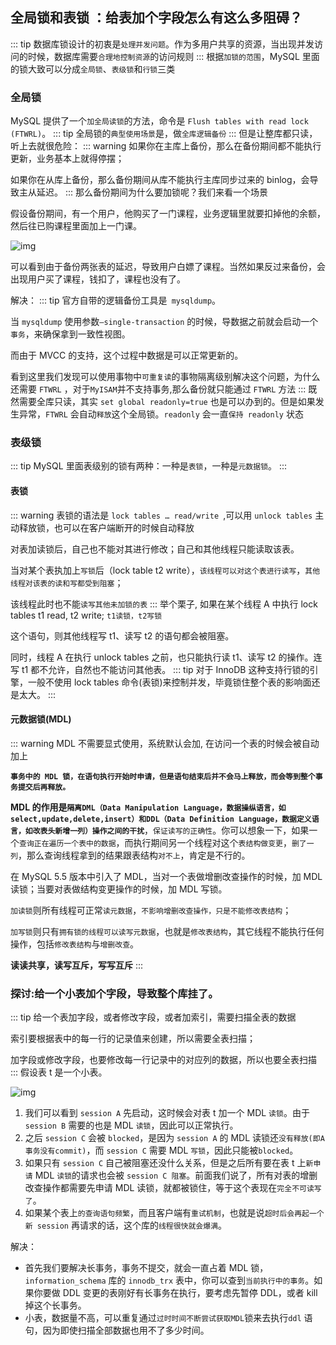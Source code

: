 ## 全局锁和表锁 ：给表加个字段怎么有这么多阻碍？
::: tip
 数据库锁设计的初衷是`处理并发问题`。作为多用户共享的资源，当出现并发访问的时候，数据库需要`合理地控制资源`的访问规则
::: 
根据`加锁的范围`，MySQL 里面的锁大致可以分成`全局锁`、`表级锁`和`行锁`三类

### 全局锁

MySQL 提供了一个`加全局读锁`的方法，命令是 `Flush tables with read lock (FTWRL)`。
::: tip
 全局锁的`典型使用场景`是，做`全库逻辑备份`
::: 
但是让整库都只读，听上去就很危险：
::: warning
 如果你在主库上备份，那么在备份期间都不能执行更新，业务基本上就得停摆；

 如果你在从库上备份，那么备份期间从库不能执行主库同步过来的 binlog，会导致主从延迟。
::: 
那么备份期间为什么要加锁呢？我们来看一个场景

假设备份期间，有一个用户，他购买了一门课程，业务逻辑里就要扣掉他的余额，然后往已购课程里面加上一门课。

![img](/mysql/base/cbfd4a0bbb1210792064bcea4e49b0cd.png)

可以看到由于备份两张表的延迟，导致用户白嫖了课程。当然如果反过来备份，会出现用户买了课程，钱扣了，课程也没有了。

解决：
::: tip
官方自带的逻辑备份工具是` mysqldump`。

当 `mysqldump` 使用参数`–single-transaction` 的时候，导数据之前就会启动一个`事务`，来确保拿到一致性视图。

而由于 MVCC 的支持，这个过程中数据是可以正常更新的。

看到这里我们发现可以使用事物中`可重复读`的事物隔离级别解决这个问题，为什么还需要 `FTWRL` ，对于`MyISAM`并不支持事务,那么备份就只能通过 `FTWRL` 方法
::: 
既然需要全库只读，其实 `set global readonly=true` 也是可以办到的。但是如果发生异常，`FTWRL` 会自动`释放`这个全局锁。`readonly` 会一直`保持 readonly` 状态

### 表级锁
::: tip
 MySQL 里面表级别的锁有两种：一种是`表锁`，一种是`元数据锁`。
::: 
#### 表锁
::: warning
 表锁的语法是 `lock tables … read/write `,可以用 `unlock tables` 主动释放锁，也可以在客户端断开的时候自动释放

 对表加读锁后，自己也不能对其进行修改；自己和其他线程只能读取该表。

 当对某个表执加上`写锁`后（lock table t2 write），`该线程可以对这个表进行读写`，`其他线程对该表的读和写都受到阻塞`；

 该线程此时也不能`读写其他未加锁的表`
::: 
举个栗子, 如果在某个线程 A 中执行 lock tables t1 read, t2 write;  `t1读锁，t2写锁`

这个语句，则其他线程写 t1、读写 t2 的语句都会被阻塞。

同时，线程 A 在执行 unlock tables 之前，也只能执行读 t1、读写 t2 的操作。连写 t1 都不允许，自然也不能访问其他表。
::: tip
 对于 InnoDB 这种支持行锁的引擎，一般不使用 lock tables 命令(表锁)来控制并发，毕竟锁住整个表的影响面还是太大。
::: 
#### 元数据锁(MDL)
::: warning
 MDL 不需要显式使用，系统默认会加, 在访问一个表的时候会被自动加上

 **`事务中的 MDL 锁，在语句执行开始时申请，但是语句结束后并不会马上释放，而会等到整个事务提交后再释放。`**

 **MDL 的作用是`隔离DML（Data Manipulation Language，数据操纵语言，如select,update,delete,insert）和DDL（Data Definition Language，数据定义语言，如改表头新增一列）操作之间的干扰`**，`保证读写的正确性`。你可以想象一下，如果一个`查询正在遍历一个表中的数据`，而执行期间另一个线程对这个`表结构做变更`，`删了一列`，那么查询线程拿到的结果跟表结构`对不上`，肯定是不行的。

 在 MySQL 5.5 版本中引入了 MDL，当对一个表做增删改查操作的时候，加 MDL 读锁；当要对表做结构变更操作的时候，加 MDL 写锁。	

 `加读锁`则所有线程可正常`读元数据`，`不影响增删改查操作，只是不能修改表结构`；

 `加写锁`则只有`拥有锁的线程可以读写元数据`，也就是`修改表结构`，其它线程不能执行任何操作，包括`修改表结构`与`增删改查`。

 

 **读读共享，读写互斥，写写互斥**
::: 
### 探讨:给一个小表加个字段，导致整个库挂了。
::: tip
 给一个表加字段，或者修改字段，或者加索引，需要扫描全表的数据

 索引要根据表中的每一行的记录值来创建，所以需要全表扫描；

 加字段或修改字段，也要修改每一行记录中的对应列的数据，所以也要全表扫描
::: 
假设表 t 是一个小表。

![img](/mysql/base/7cf6a3bf90d72d1f0fc156ececdfb0ce.jpg)

1. 我们可以看到 `session A` 先启动，这时候会对表 t 加一个 MDL `读锁`。由于 `session B` 需要的也是 MDL `读锁`，因此可以正常执行。
2. 之后 `session C` 会被 `blocked`，是因为 `session A` 的 MDL 读锁还`没有释放(即A事务没有commit)`，而 `session C` 需要 MDL `写锁`，因此只能被`blocked`。
3. 如果只有 `session C` 自己被阻塞还没什么关系，但是之后所有要在表 t 上`新申请` MDL `读锁`的请求也会被 `session C 阻塞`。前面我们说了，所有对表的增删改查操作都需要先申请 MDL 读锁，就都被锁住，等于这个表现在`完全不可读写了`。
4. 如果某个表上`的查询语句频繁`，而且客户端有`重试机制`，也就是说`超时后会再起一个新 session` 再请求的话，这个库的`线程很快就会爆满`。



解决：

- 首先我们要解决长事务，事务不提交，就会一直占着 MDL 锁，`information_schema` 库的 `innodb_trx` 表中，你可以查到`当前执行中的事务`。如果你要做 DDL 变更的表刚好有长事务在执行，要考虑先暂停 DDL，或者 kill 掉这个长事务。
- 小表，数据量不高，可以重复通过`过时时间不断尝试获取MDL`锁来去执行`ddl` 语句，因为即使扫描全部数据也用不了多少时间。



